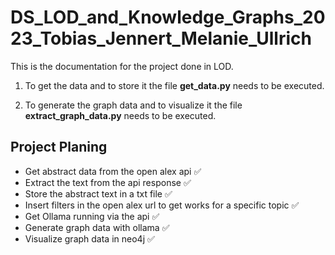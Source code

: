# DS_LOD_and_Knowledge_Graphs_2023_Tobias_Jennert_Melanie_Ullrich

This is the documentation for the project done in LOD.

1. To get the data and to store it the file **get_data.py** needs to be executed.

2. To generate the graph data and to visualize it the file **extract_graph_data.py** needs to be executed.


## Project Planing

- Get abstract data from the open alex api ✅
- Extract the text from the api response ✅
- Store the abstract text in a txt file ✅
- Insert filters in the open alex url to get works for a specific topic ✅
- Get Ollama running via the api ✅
- Generate graph data with ollama ✅
- Visualize graph data in neo4j ✅


